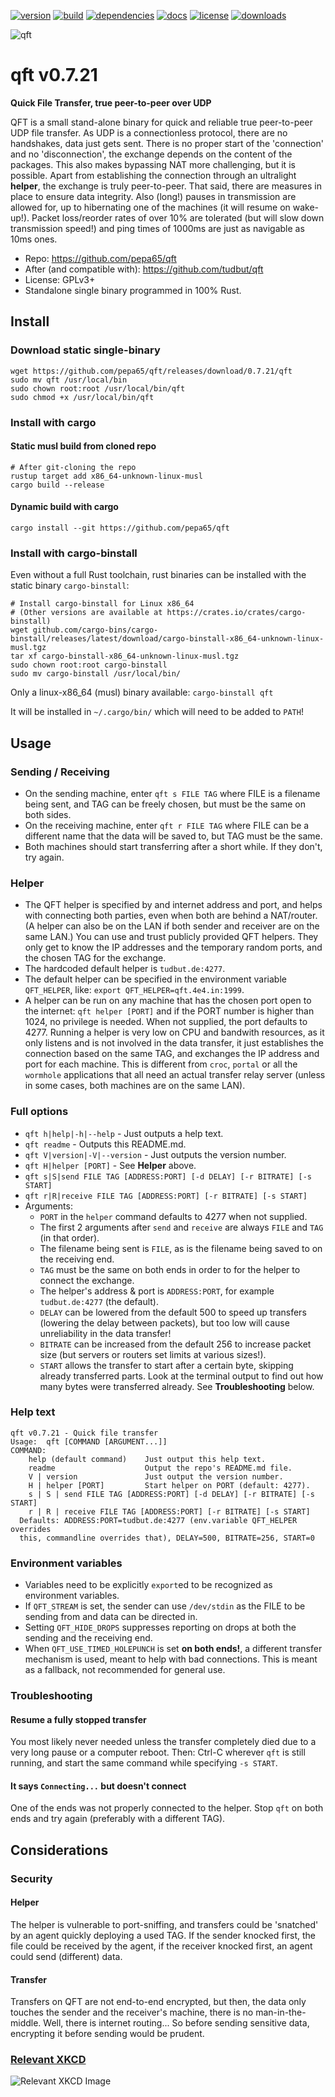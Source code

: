 [![version](https://img.shields.io/crates/v/qft.svg)](https://crates.io/crates/qft)
[![build](https://github.com/pepa65/qft/actions/workflows/rust.yml/badge.svg)](https://github.com/pepa65/qft/actions/workflows/rust.yml) 
[![dependencies](https://deps.rs/repo/github/pepa65/aegis-cli/status.svg)](https://deps.rs/repo/github/pepa65/aegis-cli)
[![docs](https://img.shields.io/badge/docs-qft-blue.svg)](https://docs.rs/crate/qft/latest)
[![license](https://img.shields.io/badge/License-GPLv3-blue.svg)](https://github.com/pepa65/qft/blob/main/LICENSE)
[![downloads](https://img.shields.io/crates/d/qft.svg)](https://crates.io/crates/qft)

![qft](https://raw.github.com/pepa65/qft/main/logo.png "Quick File Transfer")

# qft v0.7.21
**Quick File Transfer, true peer-to-peer over UDP**

QFT is a small stand-alone binary for quick and reliable true peer-to-peer UDP file transfer.
As UDP is a connectionless protocol, there are no handshakes, data just gets sent. There is no
proper start of the 'connection' and no 'disconnection', the exchange depends on the content
of the packages. This also makes bypassing NAT more challenging, but it is possible. Apart from
establishing the connection through an ultralight __helper__, the exchange is truly peer-to-peer.
That said, there are measures in place to ensure data integrity. Also (long!) pauses in
transmission are allowed for, up to hibernating one of the machines (it will resume on wake-up!).
Packet loss/reorder rates of over 10% are tolerated (but will slow down transmission speed!) and
ping times of 1000ms are just as navigable as 10ms ones.

* Repo: https://github.com/pepa65/qft
* After (and compatible with): https://github.com/tudbut/qft
* License: GPLv3+
* Standalone single binary programmed in 100% Rust.

## Install
### Download static single-binary
```
wget https://github.com/pepa65/qft/releases/download/0.7.21/qft
sudo mv qft /usr/local/bin
sudo chown root:root /usr/local/bin/qft
sudo chmod +x /usr/local/bin/qft
```

### Install with cargo
#### Static musl build from cloned repo
```
# After git-cloning the repo
rustup target add x86_64-unknown-linux-musl
cargo build --release
```

#### Dynamic build with cargo
`cargo install --git https://github.com/pepa65/qft`

### Install with cargo-binstall
Even without a full Rust toolchain, rust binaries can be installed with the static binary `cargo-binstall`:

```
# Install cargo-binstall for Linux x86_64
# (Other versions are available at https://crates.io/crates/cargo-binstall)
wget github.com/cargo-bins/cargo-binstall/releases/latest/download/cargo-binstall-x86_64-unknown-linux-musl.tgz
tar xf cargo-binstall-x86_64-unknown-linux-musl.tgz
sudo chown root:root cargo-binstall
sudo mv cargo-binstall /usr/local/bin/
```

Only a linux-x86_64 (musl) binary available: `cargo-binstall qft`

It will be installed in `~/.cargo/bin/` which will need to be added to `PATH`!

## Usage
### Sending / Receiving
* On the sending machine, enter `qft s FILE TAG` where FILE is a filename being sent,
  and TAG can be freely chosen, but must be the same on both sides.
* On the receiving machine, enter `qft r FILE TAG` where FILE can be a different name
  that the data will be saved to, but TAG must be the same.
* Both machines should start transferring after a short while. If they don't, try again.

### Helper
* The QFT helper is specified by and internet address and port, and helps with
  connecting both parties, even when both are behind a NAT/router. (A helper can
  also be on the LAN if both sender and receiver are on the same LAN.) You can use
  and trust publicly provided QFT helpers. They only get to know the IP addresses
  and the temporary random ports, and the chosen TAG for the exchange.
* The hardcoded default helper is `tudbut.de:4277`.
* The default helper can be specified in the environment variable `QFT_HELPER`, like:
  `export QFT_HELPER=qft.4e4.in:1999`.
* A helper can be run on any machine that has the chosen port open to the internet:
  `qft helper [PORT]` and if the PORT number is higher than 1024, no privilege is needed.
  When not supplied, the port defaults to 4277. Running a helper is very low on CPU and
  bandwith resources, as it only listens and is not involved in the data transfer, it just
  establishes the connection based on the same TAG, and exchanges the IP address and port
  for each machine. This is different from `croc`, `portal` or all the `wormhole`
  applications that all need an actual transfer relay server (unless in some cases,
  both machines are on the same LAN).

### Full options
* `qft h|help|-h|--help` - Just outputs a help text.
* `qft readme` - Outputs this README.md.
* `qft V|version|-V|--version` - Just outputs the version number.
* `qft H|helper [PORT]` - See **Helper** above.
* `qft s|S|send FILE TAG [ADDRESS:PORT] [-d DELAY] [-r BITRATE] [-s START]`
* `qft r|R|receive FILE TAG [ADDRESS:PORT] [-r BITRATE] [-s START]`
* Arguments:
  - `PORT` in the `helper` command defaults to 4277 when not supplied.
  - The first 2 arguments after `send` and `receive` are always `FILE` and `TAG` (in that order).
  - The filename being sent is `FILE`, as is the filename being saved to on the receiving end.
  - `TAG` must be the same on both ends in order to for the helper to connect the exchange.
  - The helper's address & port is `ADDRESS:PORT`, for example `tudbut.de:4277` (the default).
  - `DELAY` can be lowered from the default 500 to speed up transfers (lowering the delay
    between packets), but too low will cause unreliability in the data transfer!
  - `BITRATE` can be increased from the default 256 to increase packet size (but servers or routers
    set limits at various sizes!).
  - `START` allows the transfer to start after a certain byte, skipping already transferred parts.
    Look at the terminal output to find out how many bytes were transferred already.
    See **Troubleshooting** below.

### Help text
```
qft v0.7.21 - Quick file transfer
Usage:  qft [COMMAND [ARGUMENT...]]
COMMAND:
    help (default command)    Just output this help text.
    readme                    Output the repo's README.md file.
    V | version               Just output the version number.
    H | helper [PORT]         Start helper on PORT (default: 4277).
    s | S | send FILE TAG [ADDRESS:PORT] [-d DELAY] [-r BITRATE] [-s START]
    r | R | receive FILE TAG [ADDRESS:PORT] [-r BITRATE] [-s START]
  Defaults: ADDRESS:PORT=tudbut.de:4277 (env.variable QFT_HELPER overrides
  this, commandline overrides that), DELAY=500, BITRATE=256, START=0 
```

### Environment variables
* Variables need to be explicitly `export`ed to be recognized as environment variables.
* If `QFT_STREAM` is set, the sender can use `/dev/stdin` as the FILE to be sending from and data
  can be directed in.
* Setting `QFT_HIDE_DROPS` suppresses reporting on drops at both the sending and the receiving end.
* When `QFT_USE_TIMED_HOLEPUNCH` is set **on both ends!**, a different transfer mechanism is used,
  meant to help with bad connections. This is meant as a fallback, not recommended for general use.

### Troubleshooting
#### Resume a fully stopped transfer
You most likely never needed unless the transfer completely died due to a very long pause or a
computer reboot. Then: Ctrl-C wherever `qft` is still running, and start the same command while
specifying `-s START`.

#### It says `Connecting...` but doesn't connect
One of the ends was not properly connected to the helper. Stop `qft` on both ends and try again
(preferably with a different TAG).

## Considerations
### Security
#### Helper
The helper is vulnerable to port-sniffing, and transfers could be 'snatched' by an agent quickly
deploying a used TAG. If the sender knocked first, the file could be received by the agent, if
the receiver knocked first, an agent could send (different) data.

#### Transfer
Transfers on QFT are not end-to-end encrypted, but then, the data only touches the sender and the receiver's machine, there is no man-in-the-middle. Well, there is internet routing... So before sending sensitive data, encrypting it before sending would be prudent.

### [Relevant XKCD](https://xkcd.com/949)
![Relevant XKCD Image](https://imgs.xkcd.com/comics/file_transfer.png "Every time you email a file to yourself so you can pull it up on your friend's laptop, Tim Berners-Lee sheds a single tear.")


